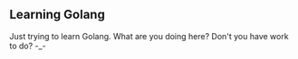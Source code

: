## Learning Golang

Just trying to learn Golang. What are you doing here? Don't you have work to do? -_-
